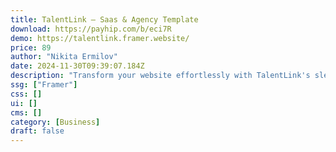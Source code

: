 ```yaml
---
title: TalentLink — Saas & Agency Template
download: https://payhip.com/b/eci7R
demo: https://talentlink.framer.website/
price: 89
author: "Nikita Ermilov"
date: 2024-11-30T09:39:07.184Z
description: "Transform your website effortlessly with TalentLink's sleek design and captivating animations. Streamlined components ensure flawless display across devices, enhancing your online presence with modern UI elements."
ssg: ["Framer"]
css: []
ui: []
cms: []
category: [Business]
draft: false
---
```

